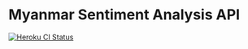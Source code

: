 # Myanmar Sentiment Analysis API
[![Heroku CI Status](https://mmsentiment-api.herokuapp.com/last.svg)](https://dashboard.heroku.com/pipelines/b846930a-c9ef-43eb-9b15-8b447cffb695/tests)

